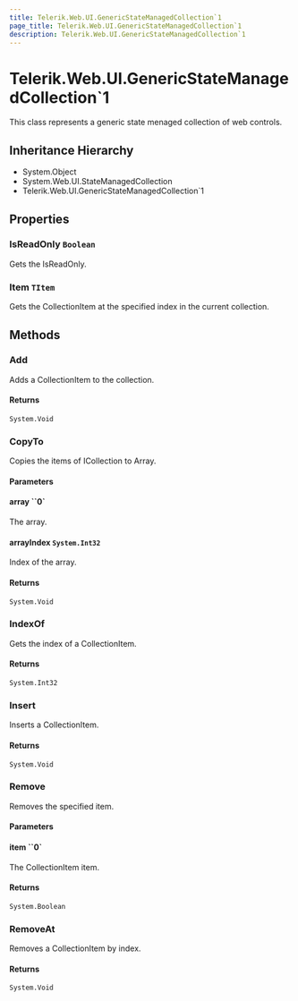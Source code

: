 ```yaml
---
title: Telerik.Web.UI.GenericStateManagedCollection`1
page_title: Telerik.Web.UI.GenericStateManagedCollection`1
description: Telerik.Web.UI.GenericStateManagedCollection`1
---
```


# Telerik.Web.UI.GenericStateManagedCollection`1

This class represents a generic state menaged collection of web controls.

## Inheritance Hierarchy

* System.Object
* System.Web.UI.StateManagedCollection
* Telerik.Web.UI.GenericStateManagedCollection`1

## Properties

###  IsReadOnly `Boolean`

Gets the IsReadOnly.

###  Item `TItem`

Gets the CollectionItem at the specified index in 
            	the current collection.

## Methods

###  Add

Adds a CollectionItem to the collection.

#### Returns

`System.Void` 

###  CopyTo

Copies the items of ICollection to Array.

#### Parameters

#### array ``0`

The array.

#### arrayIndex `System.Int32`

Index of the array.

#### Returns

`System.Void` 

###  IndexOf

Gets the index of a CollectionItem.

#### Returns

`System.Int32` 

###  Insert

Inserts a CollectionItem.

#### Returns

`System.Void` 

###  Remove

Removes the specified item.

#### Parameters

#### item ``0`

The CollectionItem item.

#### Returns

`System.Boolean` 

###  RemoveAt

Removes a CollectionItem by index.

#### Returns

`System.Void` 


